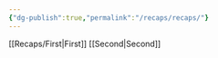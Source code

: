 ```yaml
---
{"dg-publish":true,"permalink":"/recaps/recaps/"}
---
```


[[Recaps/First\|First]]
[[Second\|Second]]